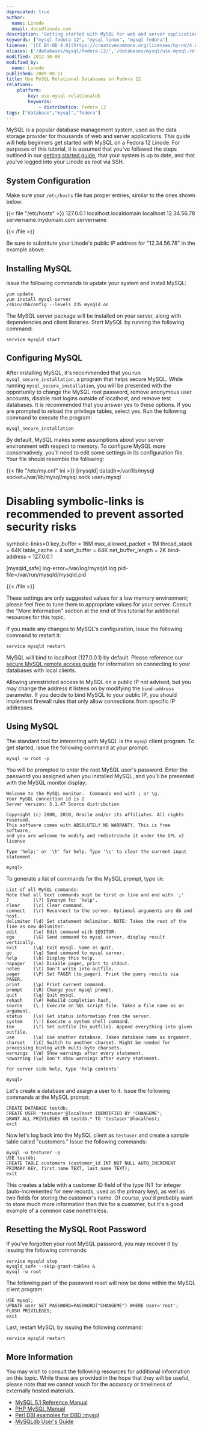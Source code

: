 ```yaml
---
deprecated: true
author:
  name: Linode
  email: docs@linode.com
description: 'Getting started with MySQL for web and server applications on Fedora 12.'
keywords: ["mysql fedora 12", "mysql linux", "mysql fedora"]
license: '[CC BY-ND 4.0](https://creativecommons.org/licenses/by-nd/4.0)'
aliases: ['/databases/mysql/fedora-12/','/databases/mysql/use-mysql-relational-databases-on-fedora-12/']
modified: 2012-10-08
modified_by:
  name: Linode
published: 2009-08-11
title: Use MySQL Relational Databases on Fedora 12
relations:
    platform:
        key: use-mysql-relationaldb
        keywords:
            - distribution: Fedora 12
tags: ["database","mysql","fedora"]
---
```




MySQL is a popular database management system, used as the data storage provider for thousands of web and server applications. This guide will help beginners get started with MySQL on a Fedora 12 Linode. For purposes of this tutorial, it is assumed that you've followed the steps outlined in our [getting started guide](/docs/getting-started/), that your system is up to date, and that you've logged into your Linode as root via SSH.

## System Configuration

Make sure your `/etc/hosts` file has proper entries, similar to the ones shown below:

{{< file "/etc/hosts" >}}
127.0.0.1 localhost.localdomain localhost
12.34.56.78 servername.mydomain.com servername

{{< /file >}}


Be sure to substitute your Linode's public IP address for "12.34.56.78" in the example above.

## Installing MySQL

Issue the following commands to update your system and install MySQL:

    yum update
    yum install mysql-server
    /sbin/chkconfig --levels 235 mysqld on

The MySQL server package will be installed on your server, along with dependencies and client libraries. Start MySQL by running the following command:

    service mysqld start

## Configuring MySQL

After installing MySQL, it's recommended that you run `mysql_secure_installation`, a program that helps secure MySQL. While running `mysql_secure_installation`, you will be presented with the opportunity to change the MySQL root password, remove anonymous user accounts, disable root logins outside of localhost, and remove test databases. It is recommended that you answer yes to these options. If you are prompted to reload the privilege tables, select yes. Run the following command to execute the program:

    mysql_secure_installation

By default, MySQL makes some assumptions about your server environment with respect to memory. To configure MySQL more conservatively, you'll need to edit some settings in its configuration file. Your file should resemble the following:

{{< file "/etc/my.cnf" ini >}}
[mysqld]
datadir=/var/lib/mysql
socket=/var/lib/mysql/mysql.sock
user=mysql
# Disabling symbolic-links is recommended to prevent assorted security risks
symbolic-links=0
key_buffer = 16M
max_allowed_packet = 1M
thread_stack = 64K
table_cache = 4
sort_buffer = 64K
net_buffer_length = 2K
bind-address = 127.0.0.1

[mysqld_safe]
log-error=/var/log/mysqld.log
pid-file=/var/run/mysqld/mysqld.pid

{{< /file >}}


These settings are only suggested values for a low memory environment; please feel free to tune them to appropriate values for your server. Consult the "More Information" section at the end of this tutorial for additional resources for this topic.

If you made any changes to MySQL's configuration, issue the following command to restart it:

    service mysqld restart

MySQL will bind to localhost (127.0.0.1) by default. Please reference our [secure MySQL remote access guide](/docs/databases/mysql/mysql-ssh-tunnel/) for information on connecting to your databases with local clients.

Allowing unrestricted access to MySQL on a public IP not advised, but you may change the address it listens on by modifying the `bind-address` parameter. If you decide to bind MySQL to your public IP, you should implement firewall rules that only allow connections from specific IP addresses.

## Using MySQL

The standard tool for interacting with MySQL is the `mysql` client program. To get started, issue the following command at your prompt:

    mysql -u root -p

You will be prompted to enter the root MySQL user's password. Enter the password you assigned when you installed MySQL, and you'll be presented with the MySQL monitor display:

    Welcome to the MySQL monitor.  Commands end with ; or \g.
    Your MySQL connection id is 2
    Server version: 5.1.47 Source distribution

    Copyright (c) 2000, 2010, Oracle and/or its affiliates. All rights reserved.
    This software comes with ABSOLUTELY NO WARRANTY. This is free software,
    and you are welcome to modify and redistribute it under the GPL v2 license

    Type 'help;' or '\h' for help. Type '\c' to clear the current input statement.

    mysql>

To generate a list of commands for the MySQL prompt, type `\h`:

    List of all MySQL commands:
    Note that all text commands must be first on line and end with ';'
    ?         (\?) Synonym for `help'.
    clear     (\c) Clear command.
    connect   (\r) Reconnect to the server. Optional arguments are db and host.
    delimiter (\d) Set statement delimiter. NOTE: Takes the rest of the line as new delimiter.
    edit      (\e) Edit command with $EDITOR.
    ego       (\G) Send command to mysql server, display result vertically.
    exit      (\q) Exit mysql. Same as quit.
    go        (\g) Send command to mysql server.
    help      (\h) Display this help.
    nopager   (\n) Disable pager, print to stdout.
    notee     (\t) Don't write into outfile.
    pager     (\P) Set PAGER [to_pager]. Print the query results via PAGER.
    print     (\p) Print current command.
    prompt    (\R) Change your mysql prompt.
    quit      (\q) Quit mysql.
    rehash    (\#) Rebuild completion hash.
    source    (\.) Execute an SQL script file. Takes a file name as an argument.
    status    (\s) Get status information from the server.
    system    (\!) Execute a system shell command.
    tee       (\T) Set outfile [to_outfile]. Append everything into given outfile.
    use       (\u) Use another database. Takes database name as argument.
    charset   (\C) Switch to another charset. Might be needed for processing binlog with multi-byte charsets.
    warnings  (\W) Show warnings after every statement.
    nowarning (\w) Don't show warnings after every statement.

    For server side help, type 'help contents'

    mysql>

Let's create a database and assign a user to it. Issue the following commands at the MySQL prompt:

    CREATE DATABASE testdb;
    CREATE USER 'testuser'@localhost IDENTIFIED BY 'CHANGEME';
    GRANT ALL PRIVILEGES ON testdb.* TO 'testuser'@localhost;
    exit

Now let's log back into the MySQL client as `testuser` and create a sample table called "customers." Issue the following commands:

    mysql -u testuser -p
    USE testdb;
    CREATE TABLE customers (customer_id INT NOT NULL AUTO_INCREMENT PRIMARY KEY, first_name TEXT, last_name TEXT);
    exit

This creates a table with a customer ID field of the type INT for integer (auto-incremented for new records, used as the primary key), as well as two fields for storing the customer's name. Of course, you'd probably want to store much more information than this for a customer, but it's a good example of a common case nonetheless.

## Resetting the MySQL Root Password

If you've forgotten your root MySQL password, you may recover it by issuing the following commands:

    service mysqld stop
    mysqld_safe --skip-grant-tables &
    mysql -u root

The following part of the password reset will now be done within the MySQL client program:

    USE mysql;
    UPDATE user SET PASSWORD=PASSWORD("CHANGEME") WHERE User='root';
    FLUSH PRIVILEGES;
    exit

Last, restart MySQL by issuing the following command:

    service mysqld restart

## More Information

You may wish to consult the following resources for additional information on this topic. While these are provided in the hope that they will be useful, please note that we cannot vouch for the accuracy or timeliness of externally hosted materials.

- [MySQL 5.1 Reference Manual](http://dev.mysql.com/doc/refman/5.1/en/)
- [PHP MySQL Manual](http://us2.php.net/manual/en/book.mysql.php)
- [Perl DBI examples for DBD::mysql](http://sql-info.de/mysql/examples/Perl-DBI-examples.html)
- [MySQLdb User's Guide](http://mysql-python.sourceforge.net/MySQLdb.html)
